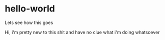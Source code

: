 # hello-world
Lets see how this goes

Hi, i'm pretty new to this shit and have no clue what i'm doing whatsoever
